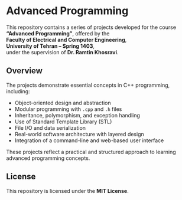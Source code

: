 ﻿
# Advanced Programming

This repository contains a series of projects developed for the course  
**“Advanced Programming”**, offered by the  
**Faculty of Electrical and Computer Engineering**,  
**University of Tehran – Spring 1403**,  
under the supervision of **Dr. Ramtin Khosravi**.

## Overview

The projects demonstrate essential concepts in C++ programming, including:

- Object-oriented design and abstraction  
- Modular programming with `.cpp` and `.h` files  
- Inheritance, polymorphism, and exception handling  
- Use of Standard Template Library (STL)  
- File I/O and data serialization  
- Real-world software architecture with layered design  
- Integration of a command-line and web-based user interface  

These projects reflect a practical and structured approach to learning advanced programming concepts.

## License

This repository is licensed under the **MIT License**.

